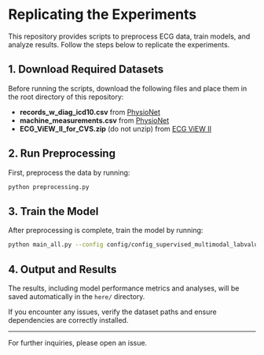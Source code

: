 # Replicating the Experiments

This repository provides scripts to preprocess ECG data, train models, and analyze results. Follow the steps below to replicate the experiments.

## 1. Download Required Datasets
Before running the scripts, download the following files and place them in the root directory of this repository:

- **records_w_diag_icd10.csv** from [PhysioNet](https://physionet.org/content/mimic-iv-ecg-ext-icd-labels/1.0.1/)
- **machine_measurements.csv** from [PhysioNet](https://physionet.org/content/mimic-iv-ecg/1.0/)
- **ECG_ViEW_II_for_CVS.zip** (do not unzip) from [ECG ViEW II](http://ecgview.org/)


## 2. Run Preprocessing
First, preprocess the data by running:

```bash
python preprocessing.py
```

## 3. Train the Model
After preprocessing is complete, train the model by running:

```bash
python main_all.py --config config/config_supervised_multimodal_labvalues_s4.yaml
```

## 4. Output and Results
The results, including model performance metrics and analyses, will be saved automatically in the `here/` directory.

If you encounter any issues, verify the dataset paths and ensure dependencies are correctly installed.

---

For further inquiries, please open an issue.

